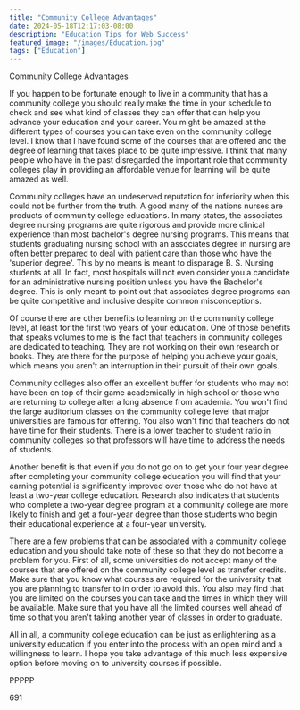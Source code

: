 ```yaml
---
title: "Community College Advantages"
date: 2024-05-18T12:17:03-08:00
description: "Education Tips for Web Success"
featured_image: "/images/Education.jpg"
tags: ["Education"]
---
```


Community College Advantages

If you happen to be fortunate enough to live in a community that has a community college you should really make the time in your schedule to check and see what kind of classes they can offer that can help you advance your education and your career. You might be amazed at the different types of courses you can take even on the community college level. I know that I have found some of the courses that are offered and the degree of learning that takes place to be quite impressive. I think that many people who have in the past disregarded the important role that community colleges play in providing an affordable venue for learning will be quite amazed as well.

Community colleges have an undeserved reputation for inferiority when this could not be further from the truth. A good many of the nations nurses are products of community college educations. In many states, the associates degree nursing programs are quite rigorous and provide more clinical experience than most bachelor's degree nursing programs. This means that students graduating nursing school with an associates degree in nursing are often better prepared to deal with patient care than those who have the 'superior degree'. This by no means is meant to disparage B. S. Nursing students at all. In fact, most hospitals will not even consider you a candidate for an administrative nursing position unless you have the Bachelor's degree. This is only meant to point out that associates degree programs can be quite competitive and inclusive despite common misconceptions.

Of course there are other benefits to learning on the community college level, at least for the first two years of your education. One of those benefits that speaks volumes to me is the fact that teachers in community colleges are dedicated to teaching. They are not working on their own research or books. They are there for the purpose of helping you achieve your goals, which means you aren't an interruption in their pursuit of their own goals. 

Community colleges also offer an excellent buffer for students who may not have been on top of their game academically in high school or those who are returning to college after a long absence from academia. You won't find the large auditorium classes on the community college level that major universities are famous for offering. You also won't find that teachers do not have time for their students. There is a lower teacher to student ratio in community colleges so that professors will have time to address the needs of students.

Another benefit is that even if you do not go on to get your four year degree after completing your community college education you will find that your earning potential is significantly improved over those who do not have at least a two-year college education. Research also indicates that students who complete a two-year degree program at a community college are more likely to finish and get a four-year degree than those students who begin their educational experience at a four-year university.

There are a few problems that can be associated with a community college education and you should take note of these so that they do not become a problem for you. First of all, some universities do not accept many of the courses that are offered on the community college level as transfer credits. Make sure that you know what courses are required for the university that you are planning to transfer to in order to avoid this. You also may find that you are limited on the courses you can take and the times in which they will be available. Make sure that you have all the limited courses well ahead of time so that you aren't taking another year of classes in order to graduate.

All in all, a community college education can be just as enlightening as a university education if you enter into the process with an open mind and a willingness to learn. I hope you take advantage of this much less expensive option before moving on to university courses if possible.

PPPPP

691

